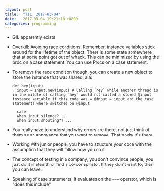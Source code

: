 ```yaml
---
layout: post
title:  "TIL, 2017-03-04"
date:   2017-03-04 19:21:18 +0800
categories: programming
---
```


- GIL apparently exists
- [Overkill](https://www.youtube.com/watch?v=GWEEPt8VvmU): Avoiding race conditions. Remember, instance variables stick around for the lifetime of the object. There is some state somewhere that at some point got out of whack. This can be minimized by using the proc on a case statement.  You can use Procs on a case statement.
- To remove the race condition though, you can create a new object to store the instance that was shared, ala:

      def hey(input)
        input = Input.new(input) # Calling `hey` while another thread is in the middle of calling `hey` would not called a stored @input instance_variable if this code was = @input = input and the case statements where switched on @input

        case
        when input.silence? ...
        when input.shouting?? ...

- You really have to understand why errors are there, not just think of them as an annoyance that you want to remove. That's why it's there
- Working with junior people, you have to structure your code with the assumption that they will follow how you do it
- The concept of testing in a company, you don't convince people, you just do it in stealth or find a co-conspirator. If they don't want to, then you can leave.
- Speaking of case statements, it evaluates on the `===` operator, which is "does this include"
